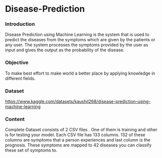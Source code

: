 # Disease-Prediction

### Introduction
Disease Prediction using Machine Learning is the system that is used to predict the diseases from the symptoms which are given by the patients or any user. The system processes the symptoms provided by the user as input and gives the output as the probability of the disease.

### Objective
To make best effort to make world a better place by applying knowledge in different fields.      

### Dataset 
https://www.kaggle.com/datasets/kaushil268/disease-prediction-using-machine-learning

### Content
Complete Dataset consists of 2 CSV files . One of them is training and other is for testing your model.
Each CSV file has 133 columns. 132 of these columns are symptoms that a person experiences and last column is the prognosis.
These symptoms are mapped to 42 diseases you can classify these set of symptoms to.



